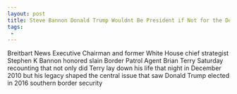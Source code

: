 ```yaml
---
layout: post
title: Steve Bannon Donald Trump Wouldnt Be President if Not for the Death of Brian Terry
tags:
 -
---
```

Breitbart News Executive Chairman and former White House chief strategist Stephen K Bannon honored slain Border Patrol Agent Brian Terry Saturday recounting that not only did Terry lay down his life that night in December 2010 but his legacy shaped the central issue that saw Donald Trump elected in 2016 southern border security
